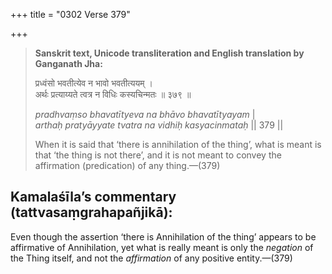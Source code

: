 +++
title = "0302 Verse 379"

+++
> **Sanskrit text, Unicode transliteration and English translation by Ganganath Jha:** 
>
> प्रध्वंसो भवतीत्येव न भावो भवतीत्ययम् ।  
> अर्थः प्रत्याय्यते त्वत्र न विधिः कस्यचिन्मतः ॥ ३७९ ॥ 
>
> *pradhvaṃso bhavatītyeva na bhāvo bhavatītyayam* \|  
> *arthaḥ pratyāyyate tvatra na vidhiḥ kasyacinmataḥ* \|\| 379 \|\| 
>
> When it is said that ‘there is annihilation of the thing’, what is meant is that ‘the thing is not there’, and it is not meant to convey the affirmation (predication) of any thing.—(379)



## Kamalaśīla’s commentary (tattvasaṃgrahapañjikā):

Even though the assertion ‘there is Annihilation of the thing’ appears to be affirmative of Annihilation, yet what is really meant is only the *negation* of the Thing itself, and not the *affirmation* of any positive entity.—(379)



